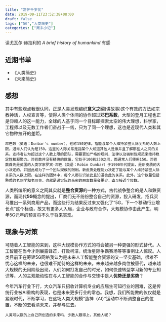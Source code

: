 ```yaml
---
title: "常怀千岁忧"
date: 2019-09-11T23:52:38+08:00
draft: false
tags: ["5G","人类简史"]
categories: ["周末小记"]
---
```


读尤瓦尔·赫拉利的 *A brief history of humankind* 有感

<!--more-->

## 近期书单

- 《人类简史》 
- 《未来简史》

## 感想

其中有些观点我很认同，正是人类发现编织**意义之网**(讲故事)这个有效的方法如宗教神话，人权宣言等，使得人类个体间的协作超过**邓巴系数**，大型的登月工程也正是仰赖人的这一能力，全球的人基于同一个目标即探索太空的伟大理想，科学家，工程师以及无数工作者们奋战于一线，只为了同一个理想，这也是近现代人类和其它物种拉开的差距。

    邓巴数（英语：Dunbar's number），也称150定律，指能与某个人维持紧密人际关系的人数上限，通常人们认为是150。这里的人际关系是指某个人知道其他人是谁并且了解那些人之间的关系。支持者认为超过这个人数上限的团队，需要更加严格的规则，法律以及强制性规范来维持稳定性和凝聚力。邓巴数并没有精确的数值，它处于100到230之间，而通常人们使用150。邓巴数首先是英国的人类学家罗宾·邓巴（英语：Robin Dunbar）于1990年代提出，是新皮质的大小决定的，并因此成为了一个团队规模的限制。新皮质处理能力决定了能与某个人维持紧密人际关系的人数上限。在这样的团体中，每个人都认识彼此且知道彼此的关系。此外，这个数量包括熟悉的老同学和老同事，也就是说实际的亲密的朋友数量会更少，直至接近个位数。

人类所编织的意义之网其实就是**整合资源**的一种方式，古代战争整合的是人和鉄资源，而现代**5G**概念的提出，厂商们无不纷纷整合自己的资源，投入研发，招兵买马推出一系列商用产品，而这些行为结果反过来又强化了“5G，下一个移动行业增长点”这个标语，故又有更多人入局，企业与政府合作，大规模协作由此产生，明年5G元年的预言将不久于将来实现。

## 现象与对策

可随着人工智能的来到，这种大规模协作方式的将会被另一种更强的形式替代。人工智能在当今才刚展露锋芒，打败柯洁，统治星际争霸赛场等等事例让人惊叹。人类目前正在筹建5G网络我认为是未来人工智能整合资源的又一坚实基础，很难不忧心这样的未来，也很难不期待的这样的未来。未来越来越多岗位被替代，越来越大规模的无用阶级出现，人们如何打发自己的时光，如何快速转型学习新的专业知识等，人的主观能动性在与人工智能的合作与交锋中是人**优势还是劣势**？

今年汽车行业下行，大众汽车只招收计算机专业的应届生可知行业的困难，这是传统行业被AI重构的表现，也是未来更多行业的常态。我想，我们所能做的仅仅就是紧跟时代，不断学习，在这场人类大规模“造神（AI）”运动中不断调整自己的位置，不断的去看清未来，并参与进去。

    人类可以跟的上自己所创造的未来吗，少数人跟得上，其他人呢？
